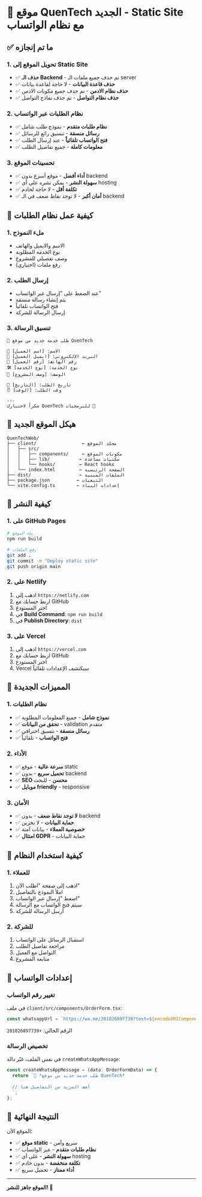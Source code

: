 # 🎉 موقع QuenTech الجديد - Static Site مع نظام الواتساب

## ✅ ما تم إنجازه

### **1. تحويل الموقع إلى Static Site**
- ✅ **حذف الـ Backend** - تم حذف جميع ملفات الـ server
- ✅ **حذف قاعدة البيانات** - لا حاجة لقاعدة بيانات
- ✅ **حذف نظام الادمن** - تم حذف جميع مكونات الادمن
- ✅ **حذف نظام التواصل** - تم حذف نماذج التواصل

### **2. نظام الطلبات عبر الواتساب**
- ✅ **نظام طلبات متقدم** - نموذج طلب شامل
- ✅ **رسائل منسقة** - تنسيق رائع للرسائل
- ✅ **فتح الواتساب تلقائياً** - عند إرسال الطلب
- ✅ **معلومات كاملة** - جميع تفاصيل الطلب

### **3. تحسينات الموقع**
- ✅ **أداء أفضل** - موقع أسرع بدون backend
- ✅ **سهولة النشر** - يمكن نشره على أي hosting
- ✅ **تكلفة أقل** - لا حاجة لخادم
- ✅ **أمان أكبر** - لا توجد نقاط ضعف في الـ backend

## 🚀 كيفية عمل نظام الطلبات

### **1. ملء النموذج**
- الاسم والايميل والهاتف
- نوع الخدمة المطلوبة
- وصف تفصيلي للمشروع
- رفع ملفات (اختياري)

### **2. إرسال الطلب**
- عند الضغط على "إرسال عبر الواتساب"
- يتم إنشاء رسالة منسقة
- فتح الواتساب تلقائياً
- إرسال الرسالة للشركة

### **3. تنسيق الرسالة**
```
🎯 طلب خدمة جديد من موقع QuenTech

👤 الاسم: [اسم العميل]
📧 البريد الإلكتروني: [ايميل العميل]
📱 رقم الهاتف: [رقم العميل]
🛠️ نوع الخدمة: [نوع الخدمة]
📝 الوصف: [وصف المشروع]

📅 تاريخ الطلب: [التاريخ]
⏰ وقت الطلب: [الوقت]

---
شكراً لاختيارك QuenTech للبرمجيات 🚀
```

## 📁 هيكل الموقع الجديد

```
QuenTechWeb/
├── client/                 ← مجلد الموقع
│   ├── src/
│   │   ├── components/     ← مكونات الموقع
│   │   ├── lib/           ← مكتبات مساعدة
│   │   └── hooks/         ← React hooks
│   └── index.html         ← الصفحة الرئيسية
├── dist/                  ← الملفات المبنية
├── package.json          ← التبعيات
└── vite.config.ts        ← إعدادات البناء
```

## 🔧 كيفية النشر

### **1. على GitHub Pages**
```bash
# بناء الموقع
npm run build

# رفع الملفات
git add .
git commit -m "Deploy static site"
git push origin main
```

### **2. على Netlify**
1. اذهب إلى `https://netlify.com`
2. اربط حسابك مع GitHub
3. اختر المستودع
4. في **Build Command**: `npm run build`
5. في **Publish Directory**: `dist`

### **3. على Vercel**
1. اذهب إلى `https://vercel.com`
2. اربط حسابك مع GitHub
3. اختر المستودع
4. Vercel سيكتشف الإعدادات تلقائياً

## 🎯 المميزات الجديدة

### **1. نظام الطلبات**
- ✅ **نموذج شامل** - جميع المعلومات المطلوبة
- ✅ **تحقق من البيانات** - validation متقدم
- ✅ **رسائل منسقة** - تنسيق احترافي
- ✅ **فتح الواتساب** - تلقائياً

### **2. الأداء**
- ✅ **سرعة عالية** - موقع static
- ✅ **تحميل سريع** - بدون backend
- ✅ **SEO محسن** - للبحث
- ✅ **موبايل friendly** - responsive

### **3. الأمان**
- ✅ **لا توجد نقاط ضعف** - بدون backend
- ✅ **حماية البيانات** - لا تخزين
- ✅ **خصوصية العملاء** - بيانات آمنة
- ✅ **امتثال GDPR** - حماية البيانات

## 📱 كيفية استخدام النظام

### **1. للعملاء**
1. اذهب إلى صفحة "اطلب الآن"
2. املأ النموذج بالتفاصيل
3. اضغط "إرسال عبر الواتساب"
4. سيتم فتح الواتساب مع الرسالة
5. أرسل الرسالة للشركة

### **2. للشركة**
1. استقبال الرسائل على الواتساب
2. مراجعة تفاصيل الطلب
3. التواصل مع العميل
4. متابعة المشروع

## 🔧 إعدادات الواتساب

### **تغيير رقم الواتساب**
في ملف `client/src/components/OrderForm.tsx`:
```typescript
const whatsappUrl = `https://wa.me/201026897739?text=${encodeURIComponent(whatsappMessage)}`;
```
الرقم الحالي: `+201026897739`

### **تخصيص الرسالة**
في نفس الملف، غيّر دالة `createWhatsAppMessage`:
```typescript
const createWhatsAppMessage = (data: OrderFormData) => {
  return `🎯 *طلب خدمة جديد من موقع QuenTech*
  
  // أضف المزيد من التفاصيل هنا
  `;
};
```

## 🎉 النتيجة النهائية

الموقع الآن:
- ✅ **موقع static** - سريع وآمن
- ✅ **نظام طلبات متقدم** - عبر الواتساب
- ✅ **سهولة النشر** - على أي hosting
- ✅ **تكلفة منخفضة** - بدون خادم
- ✅ **أداء ممتاز** - تحميل سريع

---

**الموقع جاهز للنشر! 🚀**
